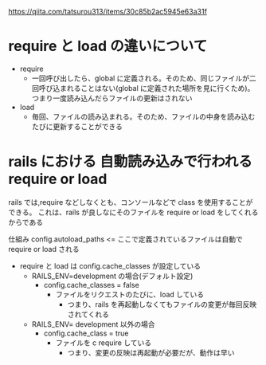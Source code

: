 https://qiita.com/tatsurou313/items/30c85b2ac5945e63a31f

# require と load の違いについて

- require
  - 一回呼び出したら、global に定義される。そのため、同じファイルが二回呼び込まれることはない(global に定義された場所を見に行くため)。つまり一度読み込んだらファイルの更新はされない
- load
  - 毎回、ファイルの読み込まれる。そのため、ファイルの中身を読み込むたびに更新することができる

# rails における 自動読み込みで行われる require or load

rails では,require などしなくとも、コンソールなどで class を使用することができる。
これは、rails が良しなにそのファイルを require or load をしてくれるからである

仕組み
config.autoload_paths <= ここで定義されているファイルは自動で require or load される

- require と load は config.cache_classes が設定している
  - RAILS_ENV=development の場合(デフォルト設定)
    - config.cache_classes = false
      - ファイルをリクエストのたびに、load している
        - つまり、rails を再起動しなくてもファイルの変更が毎回反映されてくれる
  - RAILS_ENV= development 以外の場合
    - config.cache_class = true
      - ファイルを c require している
        - つまり、変更の反映は再起動が必要だが、動作は早い
